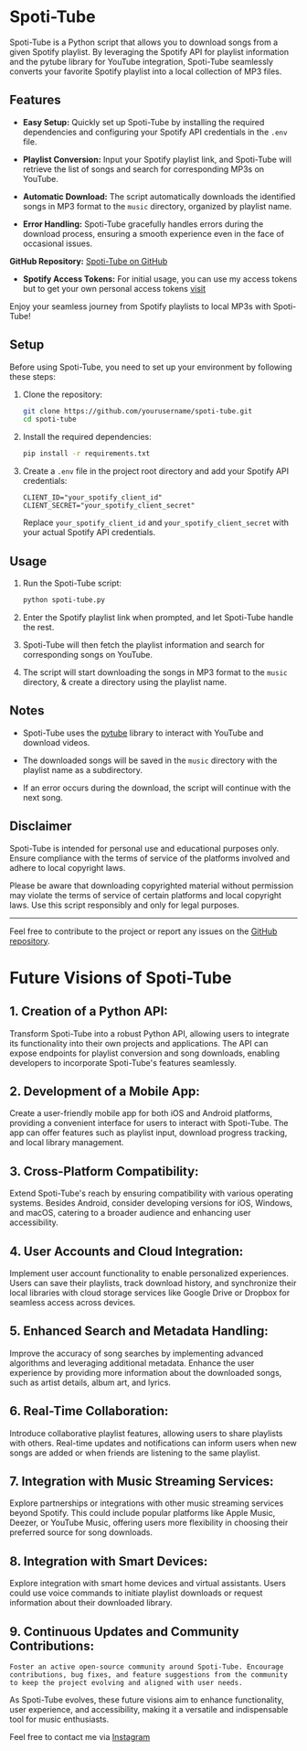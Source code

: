# Spoti-Tube

Spoti-Tube is a Python script that allows you to download songs from a given Spotify playlist. By leveraging the Spotify API for playlist information and the pytube library for YouTube integration, Spoti-Tube seamlessly converts your favorite Spotify playlist into a local collection of MP3 files.

## Features

- **Easy Setup:** Quickly set up Spoti-Tube by installing the required dependencies and configuring your Spotify API credentials in the `.env` file.

- **Playlist Conversion:** Input your Spotify playlist link, and Spoti-Tube will retrieve the list of songs and search for corresponding MP3s on YouTube.

- **Automatic Download:** The script automatically downloads the identified songs in MP3 format to the `music` directory, organized by playlist name.

- **Error Handling:** Spoti-Tube gracefully handles errors during the download process, ensuring a smooth experience even in the face of occasional issues.


**GitHub Repository:** [Spoti-Tube on GitHub](https://github.com/yourusername/spoti-tube)

- **Spotify Access Tokens:** For initial usage, you can use my access tokens but to get your own personal access tokens [visit](https://developer.spotify.com/documentation/web-api)

Enjoy your seamless journey from Spotify playlists to local MP3s with Spoti-Tube!
## Setup

Before using Spoti-Tube, you need to set up your environment by following these steps:

1. Clone the repository:

   ```bash
   git clone https://github.com/yourusername/spoti-tube.git
   cd spoti-tube
   ```

2. Install the required dependencies:

   ```bash
   pip install -r requirements.txt
   ```

3. Create a `.env` file in the project root directory and add your Spotify API credentials:

   ```env
   CLIENT_ID="your_spotify_client_id"
   CLIENT_SECRET="your_spotify_client_secret"
   ```

   Replace `your_spotify_client_id` and `your_spotify_client_secret` with your actual Spotify API credentials.

## Usage

1. Run the Spoti-Tube script:

   ```bash
   python spoti-tube.py
   ```

2. Enter the Spotify playlist link when prompted, and let Spoti-Tube handle the rest.

3. Spoti-Tube will then fetch the playlist information and search for corresponding songs on YouTube.

4. The script will start downloading the songs in MP3 format to the `music` directory, & create a directory using the playlist name.

## Notes

- Spoti-Tube uses the [pytube](https://github.com/pytube/pytube) library to interact with YouTube and download videos.

- The downloaded songs will be saved in the `music` directory with the playlist name as a subdirectory.

- If an error occurs during the download, the script will continue with the next song.

## Disclaimer

Spoti-Tube is intended for personal use and educational purposes only. Ensure compliance with the terms of service of the platforms involved and adhere to local copyright laws.

Please be aware that downloading copyrighted material without permission may violate the terms of service of certain platforms and local copyright laws. Use this script responsibly and only for legal purposes.


---

Feel free to contribute to the project or report any issues on the [GitHub repository](https://github.com/ky13-troj/spoti-tube).

# Future Visions of Spoti-Tube

## 1. **Creation of a Python API:**
   Transform Spoti-Tube into a robust Python API, allowing users to integrate its functionality into their own projects and applications. The API can expose endpoints for playlist conversion and song downloads, enabling developers to incorporate Spoti-Tube's features seamlessly.

## 2. **Development of a Mobile App:**
   Create a user-friendly mobile app for both iOS and Android platforms, providing a convenient interface for users to interact with Spoti-Tube. The app can offer features such as playlist input, download progress tracking, and local library management.

## 3. **Cross-Platform Compatibility:**
   Extend Spoti-Tube's reach by ensuring compatibility with various operating systems. Besides Android, consider developing versions for iOS, Windows, and macOS, catering to a broader audience and enhancing user accessibility.

## 4. **User Accounts and Cloud Integration:**
   Implement user account functionality to enable personalized experiences. Users can save their playlists, track download history, and synchronize their local libraries with cloud storage services like Google Drive or Dropbox for seamless access across devices.

## 5. **Enhanced Search and Metadata Handling:**
   Improve the accuracy of song searches by implementing advanced algorithms and leveraging additional metadata. Enhance the user experience by providing more information about the downloaded songs, such as artist details, album art, and lyrics.

## 6. **Real-Time Collaboration:**
   Introduce collaborative playlist features, allowing users to share playlists with others. Real-time updates and notifications can inform users when new songs are added or when friends are listening to the same playlist.

## 7. **Integration with Music Streaming Services:**
   Explore partnerships or integrations with other music streaming services beyond Spotify. This could include popular platforms like Apple Music, Deezer, or YouTube Music, offering users more flexibility in choosing their preferred source for song downloads.

## 8. **Integration with Smart Devices:**
   Explore integration with smart home devices and virtual assistants. Users could use voice commands to initiate playlist downloads or request information about their downloaded library.

## 9. **Continuous Updates and Community Contributions:**
    Foster an active open-source community around Spoti-Tube. Encourage contributions, bug fixes, and feature suggestions from the community to keep the project evolving and aligned with user needs.

As Spoti-Tube evolves, these future visions aim to enhance functionality, user experience, and accessibility, making it a versatile and indispensable tool for music enthusiasts.

Feel free to contact me via [Instagram](https://www.instagram.com/sarkar.sayan01/)
